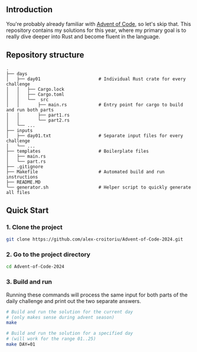 ## Introduction
You're probably already familiar with [Advent of Code](https://adventofcode.com/), so let's skip that. This repository contains my solutions for this year, where my primary goal is to really dive deeper into Rust and become fluent in the language.

## Repository structure

    .
    ├── days                  
    │   ├── day01                      # Individual Rust crate for every challenge
    │   │   ├── Cargo.lock
    │   │   ├── Cargo.toml
    │   │   └──  src
    │   │       ├── main.rs            # Entry point for cargo to build and run both parts
    │   │       ├── part1.rs   
    │   │       └── part2.rs
    │   └── ...
    ├── inputs                    
    │   ├── day01.txt                  # Separate input files for every challenge
    │   └── ...
    ├── templates                      # Boilerplate files
    │   ├── main.rs
    │   └── part.rs
    ├── .gitignore
    ├── Makefile                       # Automated build and run instructions
    ├── README.MD
    └── generator.sh                   # Helper script to quickly generate all files

## Quick Start

### 1. Clone the project

```bash
git clone https://github.com/alex-croitoriu/Advent-of-Code-2024.git
```

### 2. Go to the project directory

```bash
cd Advent-of-Code-2024
```

### 3. Build and run

Running these commands will process the same input for both parts of the daily challenge and print out the two separate answers.

```bash
# Build and run the solution for the current day 
# (only makes sense during advent season)
make

# Build and run the solution for a specified day
# (will work for the range 01..25)
make DAY=01
```

